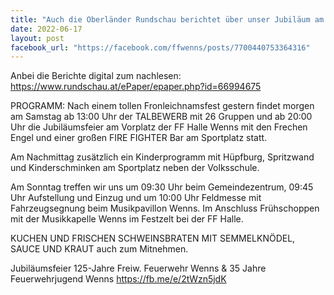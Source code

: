 ```yaml
---
title: "Auch die Oberländer Rundschau berichtet über unser Jubiläum am Wochenende samt einen Generationenbericht von Krismer Arthur (92 Jahre) und Nina Hammerle (11 Jahre) - Altersspanne in der FF Wenns von 81 Jahren"
date: 2022-06-17
layout: post
facebook_url: "https://facebook.com/ffwenns/posts/7700440753364316"
---
```


Anbei die Berichte digital zum nachlesen:
https://www.rundschau.at/ePaper/epaper.php?id=66994675

PROGRAMM:
Nach einem tollen Fronleichnamsfest gestern findet morgen am Samstag ab 13:00 Uhr der TALBEWERB mit 26 Gruppen und ab 20:00 Uhr die Jubiläumsfeier am Vorplatz der FF Halle Wenns mit den Frechen Engel und einer großen FIRE FIGHTER Bar am Sportplatz statt.

Am Nachmittag zusätzlich ein Kinderprogramm mit Hüpfburg, Spritzwand und Kinderschminken am Sportplatz neben der Volksschule.

Am Sonntag treffen wir uns um 09:30 Uhr beim Gemeindezentrum, 09:45 Uhr Aufstellung und Einzug und um 10:00 Uhr Feldmesse mit Fahrzeugsegnung beim Musikpavillon Wenns.
Im Anschluss Frühschoppen mit der Musikkapelle Wenns im Festzelt bei der FF Halle.

KUCHEN UND FRISCHEN SCHWEINSBRATEN MIT SEMMELKNÖDEL, SAUCE UND KRAUT auch zum Mitnehmen. 

Jubiläumsfeier 125-Jahre Freiw. Feuerwehr Wenns & 35 Jahre Feuerwehrjugend Wenns 
https://fb.me/e/2tWzn5jdK